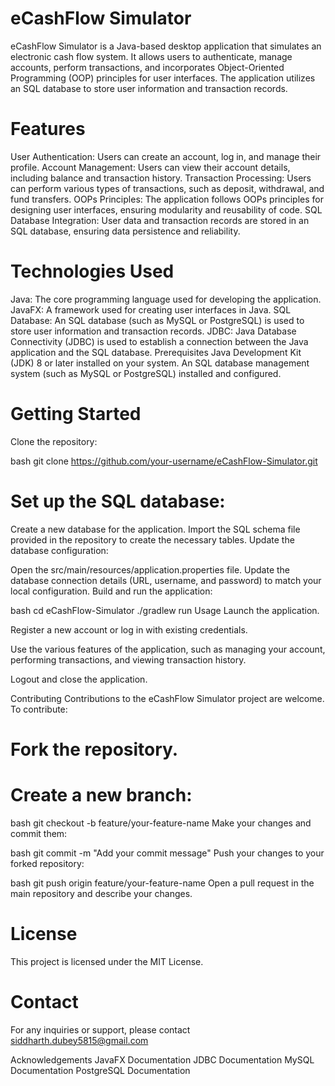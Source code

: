 # eCashFlow Simulator
eCashFlow Simulator is a Java-based desktop application that simulates an electronic cash flow system. It allows users to authenticate, manage accounts, perform transactions, and incorporates Object-Oriented Programming (OOP) principles for user interfaces. The application utilizes an SQL database to store user information and transaction records.

# Features
User Authentication: Users can create an account, log in, and manage their profile.
Account Management: Users can view their account details, including balance and transaction history.
Transaction Processing: Users can perform various types of transactions, such as deposit, withdrawal, and fund transfers.
OOPs Principles: The application follows OOPs principles for designing user interfaces, ensuring modularity and reusability of code.
SQL Database Integration: User data and transaction records are stored in an SQL database, ensuring data persistence and reliability.

# Technologies Used
Java: The core programming language used for developing the application.
JavaFX: A framework used for creating user interfaces in Java.
SQL Database: An SQL database (such as MySQL or PostgreSQL) is used to store user information and transaction records.
JDBC: Java Database Connectivity (JDBC) is used to establish a connection between the Java application and the SQL database.
Prerequisites
Java Development Kit (JDK) 8 or later installed on your system.
An SQL database management system (such as MySQL or PostgreSQL) installed and configured.

# Getting Started
Clone the repository:

bash
git clone https://github.com/your-username/eCashFlow-Simulator.git

# Set up the SQL database:

Create a new database for the application.
Import the SQL schema file provided in the repository to create the necessary tables.
Update the database configuration:

Open the src/main/resources/application.properties file.
Update the database connection details (URL, username, and password) to match your local configuration.
Build and run the application:

bash
cd eCashFlow-Simulator
./gradlew run
Usage
Launch the application.

Register a new account or log in with existing credentials.

Use the various features of the application, such as managing your account, performing transactions, and viewing transaction history.

Logout and close the application.

Contributing
Contributions to the eCashFlow Simulator project are welcome. To contribute:

# Fork the repository.

# Create a new branch:

bash
git checkout -b feature/your-feature-name
Make your changes and commit them:

bash
git commit -m "Add your commit message"
Push your changes to your forked repository:

bash
git push origin feature/your-feature-name
Open a pull request in the main repository and describe your changes.

# License
This project is licensed under the MIT License.

# Contact
For any inquiries or support, please contact siddharth.dubey5815@gmail.com

Acknowledgements
JavaFX Documentation
JDBC Documentation
MySQL Documentation
PostgreSQL Documentation
